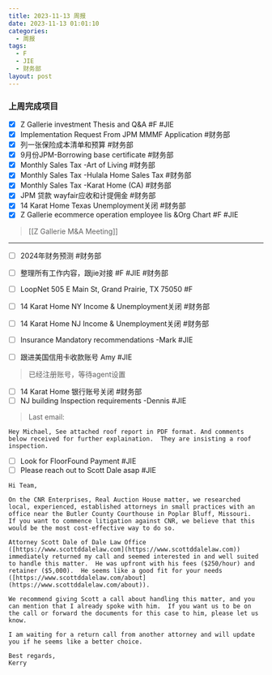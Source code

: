 ```yaml
---
title: 2023-11-13 周报
date: 2023-11-13 01:01:10
categories:
  - 周报
tags:
  - F
  - JIE
  - 财务部
layout: post
---
```


### 上周完成项目

- [x] Z Gallerie investment Thesis and Q&A #F #JIE 
- [x] Implementation Request From JPM MMMF Application #财务部 
- [x] 列一张保险成本清单和预算  #财务部 
- [x] 9月份JPM-Borrowing base certificate #财务部 
- [x] Monthly Sales Tax -Art of Living #财务部 
- [x] Monthly Sales Tax -Hulala Home Sales Tax #财务部 
- [x] Monthly Sales Tax  -Karat Home (CA) #财务部 
- [x] JPM 贷款 wayfair应收和计提佣金 #财务部 
- [x] 14 Karat Home Texas Unemployment关闭 #财务部 
- [x]  Z Gallerie ecommerce operation employee lis &Org Chart  #F #JIE 
> [[Z Gallerie M&A Meeting]]

---

- [ ] 2024年财务预测 #财务部 
- [ ] 整理所有工作内容，跟jie对接 #F #JIE #财务部 
- [ ] LoopNet 505 E Main St, Grand Prairie, TX 75050  #F 
- [ ] 14 Karat Home NY Income & Unemployment关闭 #财务部 
- [ ] 14 Karat Home NJ Income & Unemployment关闭 #财务部 

- [ ] Insurance Mandatory recommendations -Mark #JIE 
- [ ] 跟进美国信用卡收款账号 Amy #JIE 
> 已经注册账号，等待agent设置
- [ ] 14 Karat Home 银行账号关闭 #财务部 
- [ ] NJ building Inspection requirements -Dennis #JIE 
> Last email: 
```
Hey Michael, See attached roof report in PDF format. And comments below received for further explaination.  They are insisting a roof inspection.
```
- [ ] Look for FloorFound Payment #JIE 
- [ ] Please reach out to Scott Dale asap #JIE 
```
Hi Team,  
  
On the CNR Enterprises, Real Auction House matter, we researched local, experienced, established attorneys in small practices with an office near the Butler County Courthouse in Poplar Bluff, Missouri.  If you want to commence litigation against CNR, we believe that this would be the most cost-effective way to do so.  
  
Attorney Scott Dale of Dale Law Office ([https://www.scottddalelaw.com](https://www.scottddalelaw.com)) immediately returned my call and seemed interested in and well suited to handle this matter.  He was upfront with his fees ($250/hour) and retainer ($5,000).  He seems like a good fit for your needs ([https://www.scottddalelaw.com/about](https://www.scottddalelaw.com/about)).  
  
We recommend giving Scott a call about handling this matter, and you can mention that I already spoke with him.  If you want us to be on the call or forward the documents for this case to him, please let us know.  
  
I am waiting for a return call from another attorney and will update you if he seems like a better choice.  
  
Best regards,  
Kerry


```














